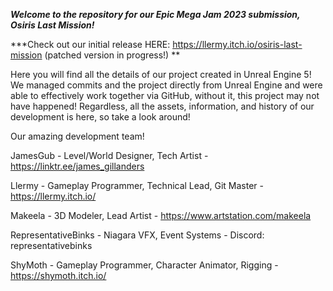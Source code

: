 ***Welcome to the repository for our Epic Mega Jam 2023 submission, Osiris Last Mission!***

***Check out our initial release HERE: https://llermy.itch.io/osiris-last-mission (patched version in progress!) **

Here you will find all the details of our project created in Unreal Engine 5! We managed commits and the project directly from Unreal Engine and were able to effectively work together via GitHub, without it, this project may not have happened! Regardless, all the assets, information, and history of our development is here, so take a look around!

Our amazing development team!

JamesGub - Level/World Designer, Tech Artist - https://linktr.ee/james_gillanders

Llermy - Gameplay Programmer, Technical Lead, Git Master - https://llermy.itch.io/

Makeela - 3D Modeler, Lead Artist - https://www.artstation.com/makeela

RepresentativeBinks - Niagara VFX, Event Systems - Discord: representativebinks

ShyMoth - Gameplay Programmer, Character Animator, Rigging - https://shymoth.itch.io/
